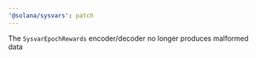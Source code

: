 ```yaml
---
'@solana/sysvars': patch
---
```


The `SysvarEpochRewards` encoder/decoder no longer produces malformed data
